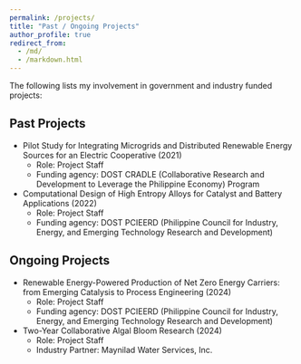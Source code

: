 ```yaml
---
permalink: /projects/
title: "Past / Ongoing Projects"
author_profile: true
redirect_from: 
  - /md/
  - /markdown.html
---
```

The following lists my involvement in government and industry funded projects:

## Past Projects

* Pilot Study for Integrating Microgrids and Distributed Renewable Energy Sources for an Electric Cooperative (2021)
  * Role: Project Staff
  * Funding agency: DOST CRADLE (Collaborative Research and Development to Leverage the Philippine Economy) Program
* Computational Design of High Entropy Alloys for Catalyst and Battery Applications (2022)
  * Role: Project Staff
  * Funding agency: DOST PCIEERD (Philippine Council for Industry, Energy, and Emerging Technology Research and Development)

## Ongoing Projects

* Renewable Energy-Powered Production of Net Zero Energy Carriers: from Emerging Catalysis to Process Engineering (2024)
  * Role: Project Staff
  * Funding agency: DOST PCIEERD (Philippine Council for Industry, Energy, and Emerging Technology Research and Development)
* Two-Year Collaborative Algal Bloom Research (2024)
  * Role: Project Staff
  * Industry Partner: Maynilad Water Services, Inc.

